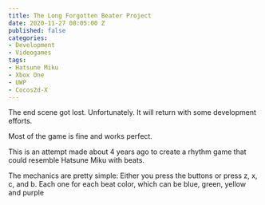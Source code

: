 ```yaml
---
title: The Long Forgotten Beater Project
date: 2020-11-27 08:05:00 Z
published: false
categories:
- Development
- Videogames
tags:
- Hatsune Miku
- Xbox One
- UWP
- Cocos2d-X
---
```


The end scene got lost. Unfortunately. It will return with some development efforts.

Most of the game is fine and works perfect.

This is an attempt made about 4 years ago to create a rhythm game that could resemble Hatsune Miku with beats. 

The mechanics are pretty simple: 
    Either you press the buttons or press z, x, c, and b.
    Each one for each beat color, which can be blue, green, yellow and 
    purple